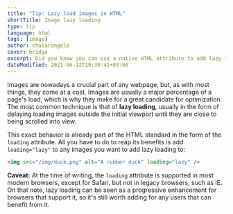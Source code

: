 ```yaml
---
title: "Tip: Lazy load images in HTML"
shortTitle: Image lazy loading
type: tip
language: html
tags: [image]
author: chalarangelo
cover: bridge
excerpt: Did you know you can use a native HTML attribute to add lazy load to images? Learn all you need to know with this quick tip.
dateModified: 2021-06-12T19:30:41+03:00
---
```


Images are nowadays a crucial part of any webpage, but, as with most things, they come at a cost. Images are usually a major percentage of a page's load, which is why they make for a great candidate for optimization. The most common technique is that of **lazy loading**, usually in the form of delaying loading images outside the initial viewport until they are close to being scrolled into view.

This exact behavior is already part of the HTML standard in the form of the `loading` attribute. All you have to do to reap its benefits is add `loading="lazy"` to any images you want to add lazy loading to:

```html
<img src="/img/duck.png" alt="A rubber duck" loading="lazy" />
```

**Caveat:** At the time of writing, the `loading` attribute is supported in most modern browsers, except for Safari, but not in legacy browsers, such as IE. On that note, lazy loading can be seen as a progressive enhancement for browsers that support it, so it's still worth adding for any users that can benefit from it.
